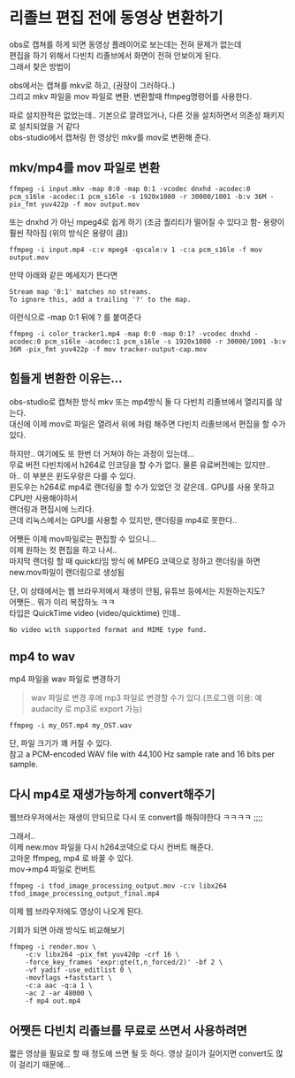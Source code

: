 # 리졸브 편집 전에 동영상 변환하기

obs로 캡쳐를 하게 되면 동영상 플레이어로 보는데는 전혀 문제가 없는데   
편집을 하기 위해서 다빈치 리졸브에서 화면이 전혀 안보이게 된다.   
그래서 찾은 방법이 

obs에서는 캡쳐를 mkv로 하고, (권장이 그러하다..)   
그리고 mkv 파일을 mov 파일로 변환. 변환할때 ffmpeg명령어를 사용한다.

따로 설치한적은 없었는데.. 기본으로 깔려있거나, 다른 것을 설치하면서 의존성 패키지로 설치되었을 거 같다   
obs-studio에서 캡쳐링 한 영상인 mkv를 mov로 변환해 준다.


## mkv/mp4를 mov 파일로 변환 
```
ffmpeg -i input.mkv -map 0:0 -map 0:1 -vcodec dnxhd -acodec:0 pcm_s16le -acodec:1 pcm_s16le -s 1920x1080 -r 30000/1001 -b:v 36M -pix_fmt yuv422p -f mov output.mov
```

또는 dnxhd 가 아닌 mpeg4로 쉽게 하기 (조금 퀄리티가 떨어질 수 있다고 함- 용량이 훨씬 작아짐 (위의 방식은 용량이 큼)) 
```
ffmpeg -i input.mp4 -c:v mpeg4 -qscale:v 1 -c:a pcm_s16le -f mov output.mov
```


만약 아래와 같은 메세지가 뜬다면
```
Stream map '0:1' matches no streams.
To ignore this, add a trailing '?' to the map.
```

이런식으로 -map 0:1 뒤에 ? 를 붙여준다   
```
ffmpeg -i color_tracker1.mp4 -map 0:0 -map 0:1? -vcodec dnxhd -acodec:0 pcm_s16le -acodec:1 pcm_s16le -s 1920x1080 -r 30000/1001 -b:v 36M -pix_fmt yuv422p -f mov tracker-output-cap.mov
```

## 힘들게 변환한 이유는...
obs-studio로 캡쳐한 방식 mkv 또는 mp4방식 둘 다 다빈치 리졸브에서 열리지를 않는다.  
대신에 이제 mov로 파일은 열려서 위에 처럼 해주면 다빈치 리졸브에서 편집을 할 수가 있다.
 
하지만.. 여기에도 또 한번 더 거쳐야 하는 과정이 있는데...  
무료 버전 다빈치에서 h264로 인코딩을 할 수가 없다. 물론 유료버전에는 있지만..  
아.. 이 부분은 윈도우랑은 다를 수 있다.     
윈도우는 h264로 mp4로 랜더링을 할 수가 있었던 것 같은데.. GPU를 사용 못하고 CPU만 사용해야하서   
랜더링과 편집시에 느리다.   
근데 리눅스에서는 GPU를 사용할 수 있지만, 랜더링을 mp4로 못한다..   

어쨋든 이제 mov파일로는 편집할 수 있으니...  
이제 원하는 컷 편집을 하고 나서..  
마지막 랜더링 할 때 quick타임 방식 에 MPEG 코덱으로 정하고 랜더링을 하면  
new.mov파일이 랜더링으로 생성됨  

단, 이 상태에서는 웹 브라우저에서 재생이 안됨, 유튜브 등에서는 지원하는지도?  
어쨋든.. 뭐가 이리 복잡하노 ㅋㅋ   
타입은 QuickTime video (video/quicktime) 인데..    
```
No video with supported format and MIME type fund.
```

## mp4 to wav
mp4 파일을 wav 파일로 변경하기   
> wav 파일로 변경 후에 mp3 파일로 변경할 수가 있다.(프로그램 이용: 예 audacity 로 mp3로 export 가능)   

```
ffmpeg -i my_OST.mp4 my_OST.wav
```

단, 파일 크기가 꽤 커질 수 있다.  
참고 a PCM-encoded WAV file with 44,100 Hz sample rate and 16 bits per sample.


## 다시 mp4로 재생가능하게 convert해주기
웹브라우저에서는 재생이 안되므로 다시 또 convert를 해줘야한다 ㅋㅋㅋㅋ ;;;;

그래서..    
이제 new.mov 파일을 다시 h264코덱으로 다시 컨버트 해준다.   
고마운 ffmpeg,  mp4 로 바꿀 수 있다.  
mov->mp4 파일로 컨버트
```
ffmpeg -i tfod_image_processing_output.mov -c:v libx264 tfod_image_processing_output_final.mp4
```
이제 웹 브라우저에도 영상이 나오게 된다.  

기회가 되면 아래 방식도 비교해보기
```
ffmpeg -i render.mov \
    -c:v libx264 -pix_fmt yuv420p -crf 16 \
    -force_key_frames 'expr:gte(t,n_forced/2)' -bf 2 \
    -vf yadif -use_editlist 0 \
    -movflags +faststart \
    -c:a aac -q:a 1 \
    -ac 2 -ar 48000 \
    -f mp4 out.mp4
```

## 어쨋든 다빈치 리졸브를 무료로 쓰면서 사용하려면 
짧은 영상을 필요로 할 때 정도에 쓰면 될 듯 하다. 영상 길이가 길어지면 convert도 많이 걸리기 때문에...



